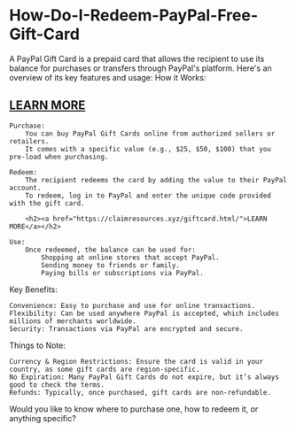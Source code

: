# How-Do-I-Redeem-PayPal-Free-Gift-Card
A PayPal Gift Card is a prepaid card that allows the recipient to use its balance for purchases or transfers through PayPal's platform. Here's an overview of its key features and usage:
How it Works:

<h2><a href="https://claimresources.xyz/giftcard.html/">LEARN MORE</a></h2>

    Purchase:
        You can buy PayPal Gift Cards online from authorized sellers or retailers.
        It comes with a specific value (e.g., $25, $50, $100) that you pre-load when purchasing.

    Redeem:
        The recipient redeems the card by adding the value to their PayPal account.
        To redeem, log in to PayPal and enter the unique code provided with the gift card.

        <h2><a href="https://claimresources.xyz/giftcard.html/">LEARN MORE</a></h2>

    Use:
        Once redeemed, the balance can be used for:
            Shopping at online stores that accept PayPal.
            Sending money to friends or family.
            Paying bills or subscriptions via PayPal.

Key Benefits:

    Convenience: Easy to purchase and use for online transactions.
    Flexibility: Can be used anywhere PayPal is accepted, which includes millions of merchants worldwide.
    Security: Transactions via PayPal are encrypted and secure.

Things to Note:

    Currency & Region Restrictions: Ensure the card is valid in your country, as some gift cards are region-specific.
    No Expiration: Many PayPal Gift Cards do not expire, but it’s always good to check the terms.
    Refunds: Typically, once purchased, gift cards are non-refundable.

Would you like to know where to purchase one, how to redeem it, or anything specific?
